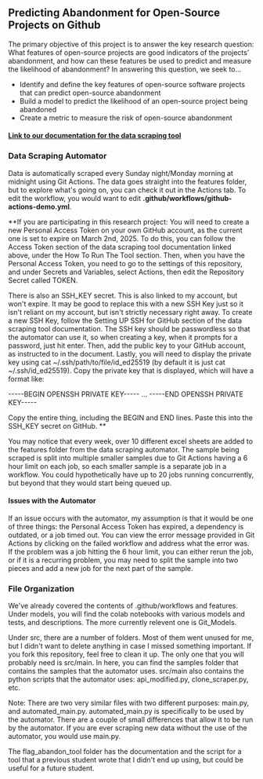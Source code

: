 ## Predicting Abandonment for Open-Source Projects on Github

The primary objective of this project is to answer the key research question: What features of open-source projects are good indicators of the projects’ abandonment, and how can these features be used to predict and measure the likelihood of abandonment? In answering this question, we seek to…

- Identify and define the key features of open-source software projects that can predict open-source abandonment
- Build a model to predict the likelihood of an open-source project being abandoned
- Create a metric to measure the risk of open-source abandonment

#### [Link to our documentation for the data scraping tool](https://docs.google.com/document/d/1Jjpl1xQaMB6FtYWBYjZK0QVgoFTovrYyPYvRcOOTF3k/edit?usp=sharing)


### Data Scraping Automator

Data is automatically scraped every Sunday night/Monday morning at midnight using Git Actions. The data goes straight into the features folder, but to explore what's going on, you can check it out in the Actions tab. To edit the workflow, you would want to edit **.github/workflows/github-actions-demo.yml**.

**If you are participating in this research project: You will need to create a new Personal Access Token on your own GitHub account, as the current one is set to expire on March 2nd, 2025. To do this, you can follow the Access Token section of the data scraping tool documentation linked above, under the How To Run The Tool section. Then, when you have the Personal Access Token, you need to go to the settings of this repository, and under Secrets and Variables, select Actions, then edit the Repository Secret called TOKEN.

There is also an SSH_KEY secret. This is also linked to my account, but won't expire. It may be good to replace this with a new SSH Key just so it isn't reliant on my account, but isn't strictly necessary right away. To create a new SSH Key, follow the Setting UP SSH for GitHub section of the data scraping tool documentation. The SSH key should be passwordless so that the automator can use it, so when creating a key, when it prompts for a password, just hit enter. Then, add the public key to your GitHub account, as instructed to in the document. Lastly, you will need to display the private key using cat ~/.ssh/path/to/file/id_ed25519 (by default it is just cat ~/.ssh/id_ed25519). Copy the private key that is displayed, which will have a format like:

-----BEGIN OPENSSH PRIVATE KEY-----
...
-----END OPENSSH PRIVATE KEY-----

Copy the entire thing, including the BEGIN and END lines. Paste this into the SSH_KEY secret on GitHub.
**

You may notice that every week, over 10 different excel sheets are added to the features folder from the data scraping automator. The sample being scraped is split into multiple smaller samples due to Git Actions having a 6 hour limit on each job, so each smaller sample is a separate job in a workflow. You could hypothetically have up to 20 jobs running concurrently, but beyond that they would start being queued up. 

#### Issues with the Automator
If an issue occurs with the automator, my assumption is that it would be one of three things: the Personal Access Token has expired, a dependency is outdated, or a job timed out. You can view the error message provided in Git Actions by clicking on the failed workflow and address what the error was. If the problem was a job hitting the 6 hour limit, you can either rerun the job, or if it is a recurring problem, you may need to split the sample into two pieces and add a new job for the next part of the sample.

### File Organization

We've already covered the contents of .github/workflows and features.
Under models, you will find the colab notebooks with various models and tests, and descriptions. The more currently relevent one is Git_Models.

Under src, there are a number of folders. Most of them went unused for me, but I didn't want to delete anything in case I missed something important. If you fork this repository, feel free to clean it up. The only one that you will probably need is src/main. In here, you can find the samples folder that contains the samples that the automator uses. src/main also contains the python scripts that the automator uses: api_modified.py, clone_scraper.py, etc.

Note: There are two very similar files with two different purposes: main.py, and automated_main.py. automated_main.py is specifically to be used by the automator. There are a couple of small differences that allow it to be run by the automator. If you are ever scraping new data without the use of the automator, you would use main.py.

The flag_abandon_tool folder has the documentation and the script for a tool that a previous student wrote that I didn't end up using, but could be useful for a future student.




